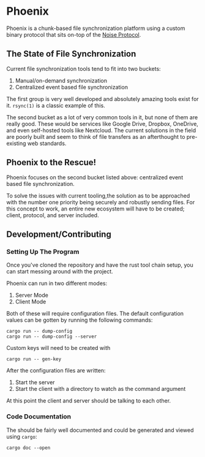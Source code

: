 # Phoenix

Phoenix is a chunk-based file synchronization platform using a custom binary
protocol that sits on-top of the [Noise Protocol](https://noiseprotocol.org/).

## The State of File Synchronization

Current file synchronization tools tend to fit into two buckets:

1. Manual/on-demand synchronization
2. Centralized event based file synchronization

The first group is very well developed and absolutely amazing tools exist for
it. `rsync(1)` is a classic example of this.

The second bucket as a lot of very common tools in it, but none of them are
really good. These would be services like Google Drive, Dropbox, OneDrive, and
even self-hosted tools like Nextcloud. The current solutions in the field are
poorly built and seem to think of file transfers as an afterthought to
pre-existing web standards. 

## Phoenix to the Rescue!

Phoenix focuses on the second bucket listed above: centralized event based file
synchronization. 

To solve the issues with current tooling,the solution as to be approached with
the number one priority being securely and robustly sending files. For this
concept to work, an entire new ecosystem will have to be created; client,
protocol, and server included.

## Development/Contributing

### Setting Up The Program

Once you've cloned the repository and have the rust tool chain setup, you can
start messing around with the project.

Phoenix can run in two different modes:

1. Server Mode
2. Client Mode

Both of these will require configuration files. The default configuration
values can be gotten by running the following commands:

```
cargo run -- dump-config
cargo run -- dump-config --server
```

Custom keys will need to be created with 
```
cargo run -- gen-key
```

After the configuration files are written:

1. Start the server
2. Start the client with a directory to watch as the command argument

At this point the client and server should be talking to each other.

### Code Documentation

The should be fairly well documented and could be generated and viewed using
`cargo`:
```
cargo doc --open
```
